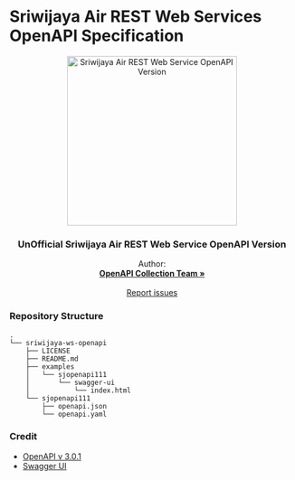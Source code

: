 # Sriwijaya Air REST Web Services OpenAPI Specification

<p align="center">
  <a href="https://github.com/OpenAPICollection/sriwijaya-ws-openapi">
    <img src="https://upload.wikimedia.org/wikipedia/commons/thumb/e/ea/LOGO_SJ_VERTIKAL.png/320px-LOGO_SJ_VERTIKAL.png" alt="Sriwijaya Air REST Web Service OpenAPI Version" width=300>
  </a>

  <h3 align="center">UnOfficial Sriwijaya Air REST Web Service OpenAPI Version</h3>

  <p align="center">
    Author:
    <br>
    <a href="https://github.com/OpenAPICollection"><strong>OpenAPI Collection Team »</strong></a>
    <br>
    <br>
    <a href="https://github.com/OpenAPICollection/sriwijaya-ws-openapi/issues">Report issues</a>
  </p>
</p>

### Repository Structure
```
.
└── sriwijaya-ws-openapi
    ├── LICENSE
    ├── README.md
    ├── examples
    │   └── sjopenapi111
    │       └── swagger-ui
    │           └── index.html
    └── sjopenapi111
        ├── openapi.json
        └── openapi.yaml

```

### Credit
- [OpenAPI v 3.0.1](https://github.com/OAI/OpenAPI-Specification/blob/master/versions/3.0.1.md#specification)
- [Swagger UI](https://github.com/swagger-api/swagger-ui)
